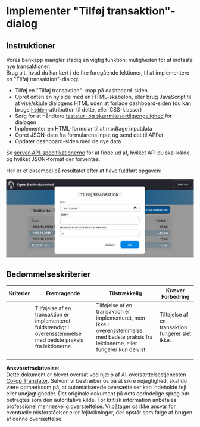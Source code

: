 <!--
CO_OP_TRANSLATOR_METADATA:
{
  "original_hash": "f23a868536c07da991b1d4e773161e25",
  "translation_date": "2025-08-26T23:13:09+00:00",
  "source_file": "7-bank-project/4-state-management/assignment.md",
  "language_code": "da"
}
-->
# Implementer "Tilføj transaktion"-dialog

## Instruktioner

Vores bankapp mangler stadig en vigtig funktion: muligheden for at indtaste nye transaktioner.  
Brug alt, hvad du har lært i de fire foregående lektioner, til at implementere en "Tilføj transaktion"-dialog:

- Tilføj en "Tilføj transaktion"-knap på dashboard-siden
- Opret enten en ny side med en HTML-skabelon, eller brug JavaScript til at vise/skjule dialogens HTML uden at forlade dashboard-siden (du kan bruge [`hidden`](https://developer.mozilla.org/docs/Web/HTML/Global_attributes/hidden)-attributten til dette, eller CSS-klasser)
- Sørg for at håndtere [tastatur- og skærmlæsertilgængelighed](https://developer.paciellogroup.com/blog/2018/06/the-current-state-of-modal-dialog-accessibility/) for dialogen
- Implementer en HTML-formular til at modtage inputdata
- Opret JSON-data fra formularens input og send det til API'et
- Opdater dashboard-siden med de nye data

Se [server-API-specifikationerne](../api/README.md) for at finde ud af, hvilket API du skal kalde, og hvilket JSON-format der forventes.

Her er et eksempel på resultatet efter at have fuldført opgaven:

![Skærmbillede, der viser et eksempel på "Tilføj transaktion"-dialog](../../../../translated_images/dialog.93bba104afeb79f12f65ebf8f521c5d64e179c40b791c49c242cf15f7e7fab15.da.png)

## Bedømmelseskriterier

| Kriterier | Fremragende                                                                                     | Tilstrækkelig                                                                                                          | Kræver Forbedring                           |
| --------- | ----------------------------------------------------------------------------------------------- | --------------------------------------------------------------------------------------------------------------------- | ------------------------------------------- |
|           | Tilføjelse af en transaktion er implementeret fuldstændigt i overensstemmelse med bedste praksis fra lektionerne. | Tilføjelse af en transaktion er implementeret, men ikke i overensstemmelse med bedste praksis fra lektionerne, eller fungerer kun delvist. | Tilføjelse af en transaktion fungerer slet ikke. |

---

**Ansvarsfraskrivelse**:  
Dette dokument er blevet oversat ved hjælp af AI-oversættelsestjenesten [Co-op Translator](https://github.com/Azure/co-op-translator). Selvom vi bestræber os på at sikre nøjagtighed, skal du være opmærksom på, at automatiserede oversættelser kan indeholde fejl eller unøjagtigheder. Det originale dokument på dets oprindelige sprog bør betragtes som den autoritative kilde. For kritisk information anbefales professionel menneskelig oversættelse. Vi påtager os ikke ansvar for eventuelle misforståelser eller fejltolkninger, der opstår som følge af brugen af denne oversættelse.